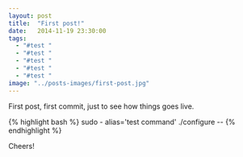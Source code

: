 ```yaml
---
layout: post
title:  "First post!"
date:   2014-11-19 23:30:00
tags:
  - "#test "
  - "#test "
  - "#test "
  - "#test "
  - "#test "
image: "../posts-images/first-post.jpg"
---
```


First post, first commit, just to see how things goes live.

{% highlight bash %}
sudo -
alias='test command'
./configure --
{% endhighlight %}

Cheers!


